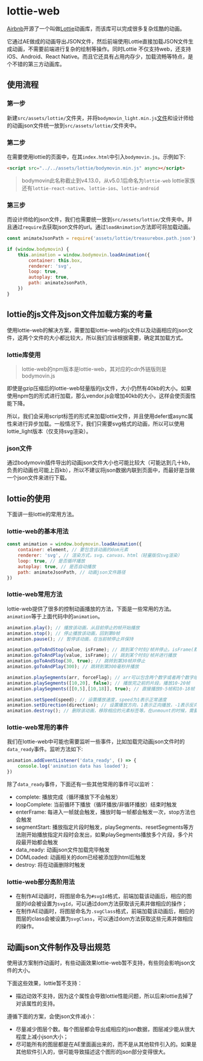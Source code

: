 # lottie-web

[Airbnb](https://github.com/airbnb)开源了一个叫做[Lottie](https://github.com/airbnb/lottie-web)动画库，而该库可以完成很多复杂炫酷的动画。

它通过AE做成的动画导出JSON文件，然后前端使用Lottie直接加载JSON文件生成动画，不需要前端进行复杂的绘制等操作。同时Lottie 不仅支持web，还支持iOS、Android、React Native。而且它还具有占用内存少，加载流畅等特点，是个不错的第三方动画库。

## 使用流程

### 第一步

新建`src/assets/lottie/`文件夹，并将`bodymovin_light.min.js`[文件](https://cdnjs.com/libraries/bodymovin)和设计师给的动画json文件统一放到`src/assets/lottie/`文件夹中。

### 第二步

在需要使用lottie的页面中，在其`index.html`中引入`bodymovin.js`。示例如下:

```html
<script src="../../assets/lottie/bodymovin.min.js" async></script>
```

> bodymovin此名称截止到v4.13.0，从v5.0.1后命名为`lottie-web`
> lottie家族还有`lottie-react-native`、`lottie-ios`、`lottie-android`

### 第三步

而设计师给的json文件，我们也需要统一放到`src/assets/lottie/`文件夹中。并且通过`require`去获取json文件的url。通过`loadAnimation`方法即可将加载动画。

```javascript
const animateJsonPath = require('assets/lottie/treasurebox.path.json');

if (window.bodymovin) {
    this.animation = window.bodymovin.loadAnimation({
        container: this.box,
        renderer: 'svg',
        loop: true,
        autoplay: true,
        path: animateJsonPath,
    })
}
```

## lottie的js文件及json文件加载方案的考量

使用lottie-web的解决方案，需要加载lottie-web的js文件以及动画相应的json文件，这两个文件的大小都比较大，所以我们应该根据需要，确定其加载方式。

### lottie库使用

> lottie-web的npm版本是lottie-web，其对应的cdn外链版则是bodymovin.js

即使是gzip压缩后的lottie-web轻量版的js文件，大小仍然有40kb的大小。如果使用npm包的形式进行加载，那么vendor.js会增加40kb的大小，这样会使页面性能下降。

所以，我们会采用script标签的形式来加载lottie文件，并且使用defer或async属性来进行异步加载。一般情况下，我们只需要svg格式的动画，所以可以使用lottie_light版本（仅支持svg渲染）。

### json文件

通过bodymovin插件导出的动画json文件大小也可能比较大（可能达到几十kb，负责的动画也可能上百kb），所以不建议将json数据内联到页面中，而最好是当做一个json文件来进行下载。

## lottie的使用

下面讲一些lottie的常用方法。

### lottie-web的基本用法

```javascript
const animation = window.bodymovin.loadAnimation({
    container: element, // 要包含该动画的dom元素
    renderer: 'svg', // 渲染方式，svg、canvas、html（轻量版仅svg渲染）
    loop: true, // 是否循环播放
    autoplay: true, // 是否自动播放
    path: animateJsonPath, // 动画json文件路径
})
```

### lottie-web常用方法

lottie-web提供了很多的控制动画播放的方法，下面是一些常用的方法。`animation`等于上面代码中的`animation`。

```javascript
animation.play(); // 播放该动画，从目前停止的帧开始播放
animation.stop(); // 停止播放该动画，回到第0帧
animation.pause(); // 暂停该动画，在当前帧停止并保持

animation.goToAndStop(value, isFrame); // 跳到某个时刻/帧并停止。isFrame(默认false)指示value表示帧还是时间(毫秒)
animation.goToAndPlay(value, isFrame); // 跳到某个时刻/帧并进行播放
animation.goToAndStop(30, true); // 跳转到第30帧并停止
animation.goToAndPlay(300); // 跳转到第300毫秒并播放

animation.playSegments(arr, forceFlag); // arr可以包含两个数字或者两个数字组成的数组，forceFlag表示是否立即强制播放该片段
animation.playSegments([10,20], false); // 播放完之前的片段，播放10-20帧
animation.playSegments([[0,5],[10,18]], true); // 直接播放0-5帧和10-18帧

animation.setSpeed(speed); // 设置播放速度，speed为1表示正常速度
animation.setDirection(direction); // 设置播放方向，1表示正向播放，-1表示反向播放
animation.destroy(); // 删除该动画，移除相应的元素标签等。在unmount的时候，需要调用该方法
```

### lottie-web常用的事件

我们在lottie-web中可能也需要监听一些事件，比如加载完动画json文件时的`data_ready`事件。监听方法如下:

```javascript
animation.addEventListener('data_ready', () => {
    console.log('animation data has loaded');
})
```

除了`data_ready`事件，下面还有一些其他常用的事件可以监听：

* complete: 播放完成（循环播放下不会触发）
* loopComplete: 当前循环下播放（循环播放/非循环播放）结束时触发
* enterFrame: 每进入一帧就会触发，播放时每一帧都会触发一次，stop方法也会触发
* segmentStart: 播放指定片段时触发，playSegments、resetSegments等方法刚开始播放指定片段时会发出，如果playSegments播放多个片段，多个片段最开始都会触发
* data_ready: 动画json文件加载完毕触发
* DOMLoaded: 动画相关的dom已经被添加到html后触发
* destroy: 将在动画删除时触发

### lottie-web部分高阶用法

- 在制作AE动画时，将图层命名为`#svgId`格式，前端加载该动画后，相应的图层的id会被设置为`svgId`，可以通过dom方法获取该元素并做相应的操作；
- 在制作AE动画时，将图层命名为`.svgClass`格式，前端加载该动画后，相应的图层的class会被设置为`svgClass`，可以通过dom方法获取这些元素并做相应的操作。

## 动画json文件制作及导出规范

使用该方案制作动画时，有些动画效果lottie-web暂不支持，有些则会影响json文件的大小。

下面这些效果，lottie暂不支持：

- 描边动效不支持，因为这个属性会导致lottie性能问题，所以后来lottie去掉了对该属性的支持。

遵循下面的方案，会使json文件减小：

- 尽量减少图层个数。每个图层都会导出成相应的json数据，图层减少能从很大程度上减小json大小；
- 尽可能所有的图层都是在AE里面画出来的，而不是从其他软件引入的。如果是其他软件引入的，很可能导致描述这个图形的json部分变得很大。